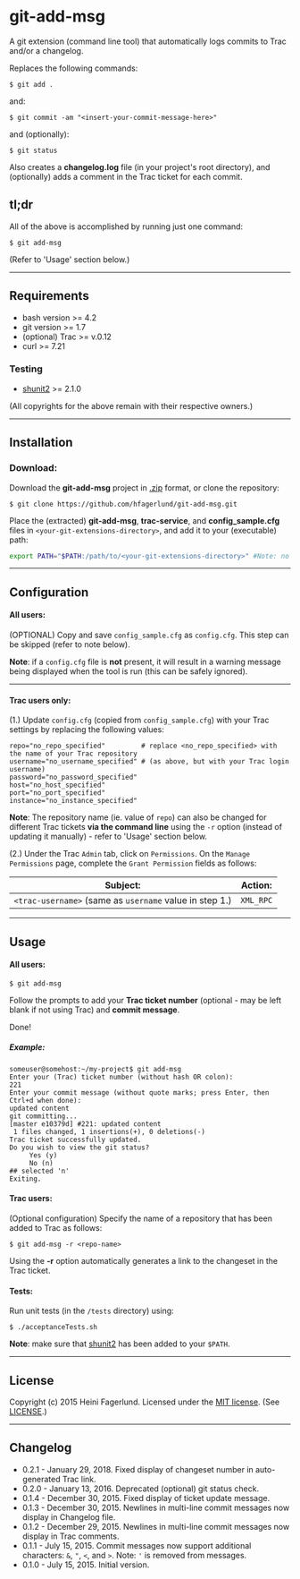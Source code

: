 # git-add-msg
A git extension (command line tool) that automatically logs commits to Trac and/or a changelog.

Replaces the following commands:
```
$ git add .
```
and: 
```
$ git commit -am "<insert-your-commit-message-here>"
```
and (optionally): 
```
$ git status
```
Also creates a **changelog.log** file (in your project's root directory), and (optionally) adds a comment in the Trac ticket for each commit.

## tl;dr
All of the above is accomplished by running just one command:
```
$ git add-msg
```
(Refer to 'Usage' section below.)
- - -
## Requirements
- bash version >= 4.2
- git version >= 1.7
- (optional) Trac >= v.0.12 
 - curl >= 7.21
### Testing
- [shunit2](https://github.com/kward/shunit2) >= 2.1.0

(All copyrights for the above remain with their respective owners.)
- - -
## Installation
### Download:
Download the **git-add-msg** project in [.zip](https://github.com/hfagerlund/git-add-msg/archive/master.zip) format, or clone the repository:
```
$ git clone https://github.com/hfagerlund/git-add-msg.git
```


Place the (extracted) **git-add-msg**, **trac-service**, and **config_sample.cfg** files in ``<your-git-extensions-directory>``, and add it to your (executable) path:
```bash
export PATH="$PATH:/path/to/<your-git-extensions-directory>" #Note: no trailing slash
```

- - -
## Configuration
#### All users:
(OPTIONAL) Copy and save ``config_sample.cfg`` as ``config.cfg``. This step can be skipped (refer to note below).

**Note**: if a ``config.cfg`` file is **not** present, it will result in a warning message being displayed when the tool is run (this can be safely ignored).

- - - 
#### Trac users only:
(1.) Update ``config.cfg`` (copied from ``config_sample.cfg``) with your Trac settings by replacing the following values:
```
repo="no_repo_specified"         # replace <no_repo_specified> with the name of your Trac repository
username="no_username_specified" # (as above, but with your Trac login username)
password="no_password_specified" 
host="no_host_specified"
port="no_port_specified"
instance="no_instance_specified" 

```
**Note**: The repository name (ie. value of ``repo``) can also be changed for different Trac tickets **via the command line** using the ``-r`` option (instead of updating it manually) - refer to 'Usage' section below.

(2.) Under the Trac ``Admin`` tab, click on ``Permissions``. On the ``Manage Permissions`` page, complete the ``Grant Permission`` fields as follows:

| Subject:  | Action: |
| ------------- | ------------- |
| ``<trac-username>``  (same as ``username`` value in step 1.) | ``XML_RPC``  |
- - -
## Usage
#### All users:
```
$ git add-msg
```
Follow the prompts to add your **Trac ticket number** (optional - may be left blank if not using Trac) and **commit message**.

Done!

##### Example:
```
someuser@somehost:~/my-project$ git add-msg
Enter your (Trac) ticket number (without hash OR colon):
221
Enter your commit message (without quote marks; press Enter, then Ctrl+d when done):
updated content
git committing...
[master e10379d] #221: updated content
 1 files changed, 1 insertions(+), 0 deletions(-)
Trac ticket successfully updated.
Do you wish to view the git status?
	 Yes (y)
	 No (n)
## selected 'n'
Exiting.
```

#### Trac users:
(Optional configuration) Specify the name of a repository that has been added to Trac as follows:
```
$ git add-msg -r <repo-name>
```

Using the **-r** option automatically generates a link to the changeset in the Trac ticket.

#### Tests:
Run unit tests (in the `/tests` directory) using:
```
$ ./acceptanceTests.sh
```

**Note**: make sure that [shunit2](https://github.com/kward/shunit2) has been added to your `$PATH`.
- - -
## License
Copyright (c) 2015 Heini Fagerlund. Licensed under the [MIT license](http://opensource.org/licenses/mit-license.php).
(See [LICENSE](https://github.com/hfagerlund/git-add-msg/blob/master/LICENSE).)

- - -
## Changelog
* 0.2.1 - January 29, 2018. Fixed display of changeset number in auto-generated Trac link.
* 0.2.0 - January 13, 2016. Deprecated (optional) git status check.
* 0.1.4 - December 30, 2015. Fixed display of ticket update message.
* 0.1.3 - December 30, 2015. Newlines in multi-line commit messages now display in Changelog file.
* 0.1.2 - December 29, 2015. Newlines in multi-line commit messages now display in Trac comments.
* 0.1.1 - July 15, 2015. Commit messages now support additional characters: ``&``, ``"``, ``<``, and ``>``. Note: ``'`` is removed from messages.
* 0.1.0 - July 15, 2015. Initial version.
